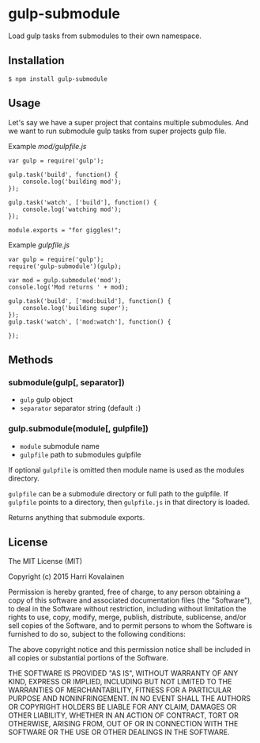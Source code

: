 # gulp-submodule

Load gulp tasks from submodules to their own namespace.

## Installation

```
$ npm install gulp-submodule
```

## Usage

Let's say we have a super project that contains multiple submodules. And we want to run submodule gulp tasks from super projects gulp file.

Example _mod/gulpfile.js_

```
var gulp = require('gulp');

gulp.task('build', function() {
    console.log('building mod');
});

gulp.task('watch', ['build'], function() {
    console.log('watching mod');
});

module.exports = "for giggles!";
```

Example _gulpfile.js_

```
var gulp = require('gulp');
require('gulp-submodule')(gulp);

var mod = gulp.submodule('mod');
console.log('Mod returns ' + mod);

gulp.task('build', ['mod:build'], function() {
    console.log('building super');
});
gulp.task('watch', ['mod:watch'], function() {

});

```

## Methods

### submodule(gulp[, separator])
 - `gulp` gulp object
 - `separator` separator string (default `:`)

### gulp.submodule(module[, gulpfile])
 - `module` submodule name
 - `gulpfile` path to submodules gulpfile

If optional `gulpfile` is omitted then module name is used as the modules directory.

`gulpfile` can be a submodule directory or full path to the gulpfile. If `gulpfile` points to a directory, then `gulpfile.js` in that directory is loaded.

Returns anything that submodule exports.

## License

The MIT License (MIT)

Copyright (c) 2015 Harri Kovalainen

Permission is hereby granted, free of charge, to any person obtaining a copy
of this software and associated documentation files (the "Software"), to deal
in the Software without restriction, including without limitation the rights
to use, copy, modify, merge, publish, distribute, sublicense, and/or sell
copies of the Software, and to permit persons to whom the Software is
furnished to do so, subject to the following conditions:

The above copyright notice and this permission notice shall be included in all
copies or substantial portions of the Software.

THE SOFTWARE IS PROVIDED "AS IS", WITHOUT WARRANTY OF ANY KIND, EXPRESS OR
IMPLIED, INCLUDING BUT NOT LIMITED TO THE WARRANTIES OF MERCHANTABILITY,
FITNESS FOR A PARTICULAR PURPOSE AND NONINFRINGEMENT. IN NO EVENT SHALL THE
AUTHORS OR COPYRIGHT HOLDERS BE LIABLE FOR ANY CLAIM, DAMAGES OR OTHER
LIABILITY, WHETHER IN AN ACTION OF CONTRACT, TORT OR OTHERWISE, ARISING FROM,
OUT OF OR IN CONNECTION WITH THE SOFTWARE OR THE USE OR OTHER DEALINGS IN THE
SOFTWARE.